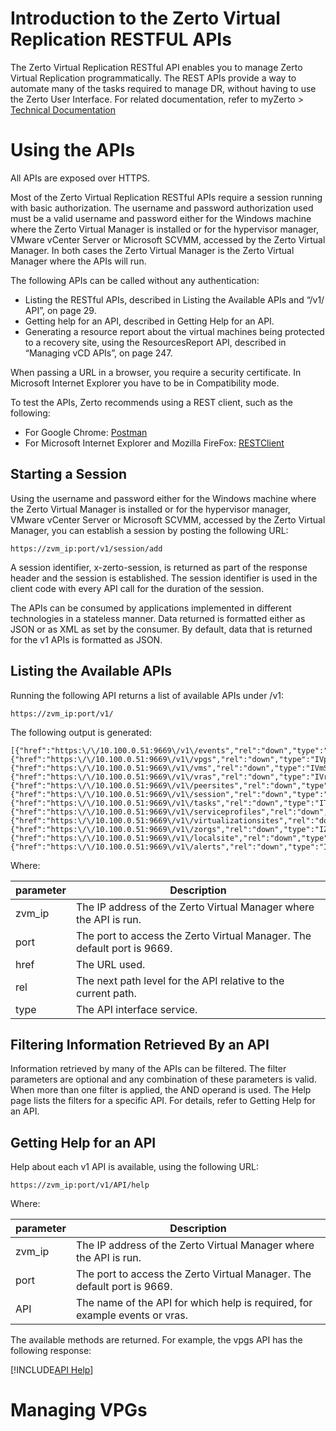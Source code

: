 # Introduction to the Zerto Virtual Replication RESTFUL APIs

The Zerto Virtual Replication RESTful API enables you to manage Zerto Virtual Replication programmatically. The REST APIs provide a way to automate many of the tasks required to manage DR, without having to use the Zerto User Interface. For related documentation, refer to myZerto > [Technical Documentation](https://www.zerto.com/myzerto/technical-documentation/)

# Using the APIs

All APIs are exposed over HTTPS.

Most of the Zerto Virtual Replication RESTful APIs require a session running with basic authorization. The username and password authorization used must be a valid username and password either for the Windows machine where the Zerto Virtual Manager is installed or for the hypervisor manager, VMware vCenter Server or Microsoft SCVMM, accessed by the Zerto Virtual Manager. In both cases the Zerto Virtual Manager is the Zerto Virtual Manager where the APIs will run.

The following APIs can be called without any authentication:

- Listing the RESTful APIs, described in Listing the Available APIs and “/v1/ API”, on page 29.
- Getting help for an API, described in Getting Help for an API.
- Generating a resource report about the virtual machines being protected to a recovery site, using the ResourcesReport API, described in “Managing vCD APIs”, on page 247.

When passing a URL in a browser, you require a security certificate. In Microsoft Internet Explorer you have to be in Compatibility mode.

To test the APIs, Zerto recommends using a REST client, such as the following:

- For Google Chrome: [Postman](http://www.getpostman.com/)
- For Microsoft Internet Explorer and Mozilla FireFox: [RESTClient](http://www.restclient.org)

## Starting a Session

Using the username and password either for the Windows machine where the Zerto Virtual Manager is installed or for the hypervisor manager, VMware vCenter Server or Microsoft SCVMM, accessed by the Zerto Virtual Manager, you can establish a session by posting the following URL:

```http
https://zvm_ip:port/v1/session/add
```

A session identifier, x-zerto-session, is returned as part of the response header and the session is established. The session identifier is used in the client code with every API call for the duration of the session.

The APIs can be consumed by applications implemented in different technologies in a stateless manner.
Data returned is formatted either as JSON or as XML as set by the consumer. By default, data that is returned for the v1 APIs is formatted as JSON.

## Listing the Available APIs

Running the following API returns a list of available APIs under /v1:

```http
https://zvm_ip:port/v1/
```

The following output is generated:

```http
[{"href":"https:\/\/10.100.0.51:9669\/v1\/events","rel":"down","type":"IEventsService"},{"href":"https:\/\/10.100.0.51:9669\/v1\/vpgs","rel":"down","type":"IVpgService"},{"href":"https:\/\/10.100.0.51:9669\/v1\/vms","rel":"down","type":"IVmService"},{"href":"https:\/\/10.100.0.51:9669\/v1\/vras","rel":"down","type":"IVraService"},{"href":"https:\/\/10.100.0.51:9669\/v1\/peersites","rel":"down","type":"IPeerSitesService"},{"href":"https:\/\/10.100.0.51:9669\/v1\/session","rel":"down","type":"ISessionService"},{"href":"https:\/\/10.100.0.51:9669\/v1\/tasks","rel":"down","type":"ITasksService"},{"href":"https:\/\/10.100.0.51:9669\/v1\/serviceprofiles","rel":"down","type":"IServiceProfilesService"},{"href":"https:\/\/10.100.0.51:9669\/v1\/virtualizationsites","rel":"down","type":"IVirtualizationSitesService"},{"href":"https:\/\/10.100.0.51:9669\/v1\/zorgs","rel":"down","type":"IZorgsService"},{"href":"https:\/\/10.100.0.51:9669\/v1\/localsite","rel":"down","type":"ILocalSiteService"},{"href":"https:\/\/10.100.0.51:9669\/v1\/alerts","rel":"down","type":"IAlertsService"}]
```

Where:

| parameter | Description |
|---|---|
| zvm_ip | The IP address of the Zerto Virtual Manager where the API is run. |
| port | The port to access the Zerto Virtual Manager. The default port is 9669. |
| href | The URL used. |
| rel | The next path level for the API relative to the current path. |
| type | The API interface service. |

## Filtering Information Retrieved By an API

Information retrieved by many of the APIs can be filtered. The filter parameters are optional and any combination of these parameters is valid. When more than one filter is applied, the AND operand is used. The Help page lists the filters for a specific API. For details, refer to Getting Help for an API.

## Getting Help for an API

Help about each v1 API is available, using the following URL:

```http
https://zvm_ip:port/v1/API/help
```

Where:

| parameter | Description |
|---|---|
| zvm_ip | The IP address of the Zerto Virtual Manager where the API is run. |
| port | The port to access the Zerto Virtual Manager. The default port is 9669. |
| API | The name of the API for which help is required, for example events or vras. |

The available methods are returned. For example, the vpgs API has the following response:

[!INCLUDE[API Help](images/Help1.jpg)]



# Managing VPGs

